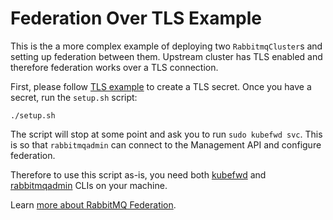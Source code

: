 # Federation Over TLS Example

This is the a more complex example of deploying two `RabbitmqCluster`s and setting up federation between them. Upstream cluster has TLS enabled and therefore federation works over a TLS connection.

First, please follow [TLS example](../tls) to create a TLS secret. Once you have a secret, run the `setup.sh` script:

```shell
./setup.sh
```

The script will stop at some point and ask you to run `sudo kubefwd svc`. This is so that `rabbitmqadmin` can connect to the Management API and configure federation.

Therefore to use this script as-is, you need both [kubefwd](https://github.com/txn2/kubefwd) and [rabbitmqadmin](https://www.rabbitmq.com/management-cli.html) CLIs on your machine.

Learn [more about RabbitMQ Federation](https://www.rabbitmq.com/federation.html).
